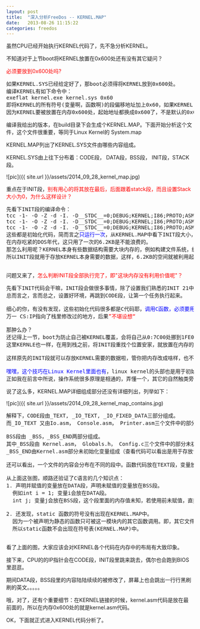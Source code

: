 ```yaml
---
layout: post
title:  "深入分析FreeDos -- KERNEL.MAP"
date:   2013-08-26 11:15:22
categories: freedos
---
```


虽然CPU已经开始执行KERNEL代码了，先不急分析KERNEL。

不知道对于上节boot将KERNEL放置在0x600处还有没有其它疑问？

<font color="#ff0000">必须要放到0x600处吗?</font>
<pre>
如果KERNEL.SYS已经给定好了，那boot必须得将KERNEL放到0x600处。
编译KERNEL有如下命令中：
exeflat kernel.exe kernel.sys 0x60
即将KERNEL的所有符号(变量啊，函数啊)的段偏移地址加上0x60，如果KERNEL.EXE中的某个函数地址为0x153，那么其在KERNEL.SYS中的地址为0x753。
因为KERNEL要被放置在内存0x600处，起始地址都换成0x600了，不是默认的0x0，所以所有的符号地址都得加上0x600。
</pre>

编译我给出的版本，在build目录下会生成个KERNEL.MAP。下面开始分析这个文件，这个文件很重要，等同于Linux Kernel的 System.map

KERNEL.MAP列出了KERNEL.SYS文件由哪些内容组成。

KERNEL.SYS由上往下分布着：CODE段， DATA段，BSS段， INIT段，STACK段。

![pic]({{ site.url }}/assets/2014_09_28_kernel_map.jpg)

重点在于INIT段，<font color="#ff0000">别有用心的将其放在最后，后面跟着statck段，而且设置Stack大小为0，为什么这样设计？</font>

<pre>
先看下INIT段的编译命令：
tcc -1- -O -Z -d -I. -D__STDC__=0;DEBUG;KERNEL;I86;PROTO;ASMSUPT <font color="#ff0000">-zAINIT -zCINIT_TEXT</font> -zPIGROUP -c <font color="#ff0000">initoem.c</font>
tcc -1- -O -Z -d -I. -D__STDC__=0;DEBUG;KERNEL;I86;PROTO;ASMSUPT <font color="#ff0000">-zAINIT -zCINIT_TEXT</font> -zPIGROUP -c <font color="#ff0000">main.c</font>
tcc -1- -O -Z -d -I. -D__STDC__=0;DEBUG;KERNEL;I86;PROTO;ASMSUPT <font color="#ff0000">-zAINIT -zCINIT_TEXT</font> -zPIGROUP -c <font color="#ff0000">config.c</font>
这些都是初始化代码，简而言之<font color="#0000ff">只运行一次</font>，从KERNEL.MAP中看下INIT段大小，约为6.2KB，
在内存吃紧的DOS年代，这只用了一次的6.2KB是不能浪费的。
那怎么利用呢？KERNEL本身有些数据结构需要大块内存的，例如构建文件系统，缓冲区，还需要栈，存放各种临时数据，如调用函数时，将参数啊，下条指令地址啊放在栈中。
所以INIT段就用于存放KERNEL本身需要的数据，这样，6.2KB的空间就被利用起来了。
<!--
那怎么利用呢？干脆用于系统堆栈区吧， 存放各种临时数据，如调用函数时，将参数啊，下条指令地址啊放在栈中。
因为一般是操作栈顶，后进先出，栈底的值不变，所以将栈底放置在INIT段末尾，这样，6.2KB的空间就被利用起来了。-->
</pre>


问题又来了，<font color="#ff0000">怎么判断INIT段全部执行完了，即"这块内存没有利用价值呢"？</font>
<pre>
先看下INIT代码会干嘛，INIT段会做很多事情，除了设置我们熟悉的INIT 21中断，初始化硬件驱动，如软盘啊，串口啊，打印机啊。。 设置好文件系统。。。
总而言之，言而总之，设置好环境，再跳到CODE段，让第一个任务执行起来。

细心的你，有没有发现，这些初始化代码很多都是C代码耶，<font color="#0000ff">调用C函数，必须要用到栈</font>，栈就放在INIT段里面，push操作，就将段里的内容给改了，
万一 CS:IP指向了栈里修改过的地方，后果<font color="#ff0000">”不堪设想“</font>

那肿么办？
还记得上一节，boot为防止自己被KERNEL覆盖，会将自己从0:7C00处挪到1FE0:7C00处吗？
这里KERNLE也一样，在用到栈之前，将INIT段重找个位置安家，就放置在内存的最末端吧，然后和boot一样，跳到内存末端的INIT段执行，
<!--这样原先的INIT段被Stack段占用了，管你Stack把内存改成啥样，也不影响INIT执行了，是不是很巧妙？-->
这样原先的INIT段就可以存放KERNEL需要的数据啦，管你把内存改成啥样，也不影响INIT执行了，是不是很巧妙？

<font color="#0000ff">嘿嘿，这个技巧在Linux Kernel里面也有</font>，linux kernel的头部也是用于初始化的，用完之后就不用了，头部占用的内存被用作页目录项，页表项了。
正如我在前言中所说，操作系统很多原理是相通的，弄懂一个，其它的自然触类旁通。
</pre>

说了这么多，KERNEL.MAP详细组成部分还没有详细列出，列举如下：

![pic]({{ site.url }}/assets/2014_09_28_kernel_map_contains.jpg)

<pre>
解释下，CODE段由_TEXT, _IO_TEXT, _IO_FIXED_DATA三部分组成。
而_IO_TEXT 又由Io.asm， Console.asm， Printer.asm三个文件中的部分Symbol(符号，一段汇编代码的起始标记，类似于C语言的函数名)组成

BSS段由 _BSS，_BSS_END两部分组成。
其中_BSS段由 Kernel.asm， Globals.h， Config.c三个文件中的部分未初始化的变量组成
_BSS_END由Kernel.asm部分未初始化变量组成（查看代码可以看出是用于存放设备堆栈）。

还可以看出，一个文件的内容会分布在不同的段中。函数代码放在TEXT段，变量放在DATA段或BSS段。

从上面这张图，顺路还验证了C语言的几个知识点：
1. 声明并赋值的变量放在DATA段，声明未赋值的变量放在BSS段。
  例如int i = 1; 变量i会放在DATA段。
  int j; 变量j会放在BSS段，这个段里面的内存值未知，若使用前未赋值，直接将其值赋给其它变量，那结果就未知了。
  
2. 还发现，static 函数的符号没有出现在KERNEL.MAP中。
  因为一个被声明为静态的函数只可被这一模块内的其它函数调用。即，其它文件中的函数是看不到这个函数的，无法调用此函数。
  所以static函数不会出现在符号表(KERNEL.MAP)中。

</pre>

看了上面的图，大家应该会对KERNEL各个代码在内存中的布局有大致印象。

接下来，CPU的的IP指针会在CODE段，INIT段里跳来跳去，偶尔也会跑到BIOS里逛逛。

期间DATA段，BSS段里的内容陆陆续续的被修改了，屏幕上也会跳出一行行黑刷刷的英文。。。。。

哦，对了，还有个重要细节：在KERNEL链接的时候，kernel.asm代码是放在最前面的，所以在内存0x600处的就是kernel.asm代码。

OK，下面就正式进入KERNEL代码分析了。